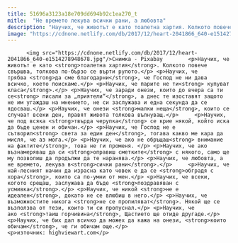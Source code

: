 ```yaml
---
title: 51696a3123a18e709dd694b92c1ea270_t
mitle:  "Не времето лекува всички рани, а любовта"
description: "Научих, че животът е като тоалетна хартия. Колкото повече свършва, толкова по-бързо се върти рулото. Научих, че трябва да сме благодарни, че Господ не ни дава всичко, което поискаме. Научих, че парите не ти купуват класа. Научих, че заради онези, които до вчера са ти се писали за „приятели“, а днес те изоставят защото не им угаждаш на мнението, не …"
image: "https://cdnone.netlify.com/db/2017/12/heart-2041866_640-e1514278948678.jpg"
---
```


          <img src="https://cdnone.netlify.com/db/2017/12/heart-2041866_640-e1514278948678.jpg"/>Снимка - Pixabay        <p>Научих, че животът е като <strong>тоалетна хартия</strong>. Колкото повече свършва, толкова по-бързо се върти рулото.</p> <p>Научих, че трябва <strong>да сме благодарни</strong>, че Господ не ни дава всичко, което поискаме.</p> <p>Научих, че парите не ти<strong> купуват класа</strong>.</p> <p>Научих, че заради онези, които до вчера са ти се<strong> писали за „приятели“</strong>, а днес те изоставят защото не им угаждаш на мнението, не си заслужава и една секунда да се ядосваш.</p> <p>Научих, че онези <strong>малки неща</strong>, които се случват всеки ден, правят живота толкова вълнуващ.</p>     <p>Научих, че под всяка <strong>твърда черупка</strong> се крие някой, който иска да бъде ценен и обичан.</p> <p>Научих, че Господ не е сътворил<strong> света за един ден</strong>, тогава какво ме кара да мисля, че аз мога.</p> <p>Научих, че ако не обръщаш<strong> внимание на фактите</strong>, това не ги променя. </p> <p>Научих, че ако възнамеряваш да си <strong>оправиш сметките</strong> с някого, само ще му позволиш да продължи да те наранява.</p> <p>Научих, че любовта, а не времето, лекува в<strong>сички рани</strong>.</p>     <p>Научих, че най-лесният начин да израсна като човек е да се <strong>обградя с хора</strong>, които са по-умни от мен.</p> <p>Научих, че всеки, когото срещаш, заслужава да бъде <strong>поздравяван с усмивка</strong>.</p> <p>Научих, че никой <strong>не е идеален</strong>, докато не се влюбиш в него.</p> <p>Научих, че възможностите никога <strong>не се пропиляват</strong>. Някой ще се възползва от тези, които ти си пропуснал.</p> <p>Научих, че ако <strong>таиш горчивина</strong>, Щастието ще отиде другаде.</p> <p>Научих, че бих дал всичко да можех да кажа на онези, <strong>които обичам</strong>, че ги обичам още.</p> <p>източник: highviewart.com</p>        